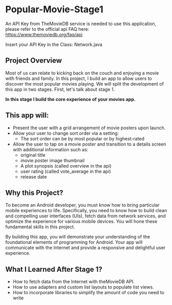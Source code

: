 # Popular-Movie-Stage1

An API Key from TheMovieDB service is needed to use this application, please refer to the official api FAQ here: https://www.themoviedb.org/faq/api

Insert your API Key in the Class: Network.java

## Project Overview
   Most of us can relate to kicking back on the couch and enjoying a movie with friends and family. In this project, I build an app  to allow users to discover the most popular movies playing. We will split the development of this app in two stages. First, let's talk about stage 1.
	 
**In this stage I build the core experience of your movies app.**

## This app will:

- Present the user with a grid arrangement of movie posters upon launch.
- Allow your user to change sort order via a setting:
  - The sort order can be by most popular or by highest-rated
- Allow the user to tap on a movie poster and transition to a details screen with additional information such as:
  - original title
  - movie poster image thumbnail
  - A plot synopsis (called overview in the api)
  - user rating (called vote_average in the api)
  - release date
## Why this Project?
To become an Android developer, you must know how to bring particular mobile experiences to life. Specifically, you need to know how to build clean and compelling user interfaces (UIs), fetch data from network services, and optimize the experience for various mobile devices. You will hone these fundamental skills in this project.

By building this app, you will demonstrate your understanding of the foundational elements of programming for Android. Your app will communicate with the Internet and provide a responsive and delightful user experience.

## What I Learned After Stage 1?
- How to fetch data from the Internet with theMovieDB API.
- How to use adapters and custom list layouts to populate list views.
- How to incorporate libraries to simplify the amount of code you need to write
